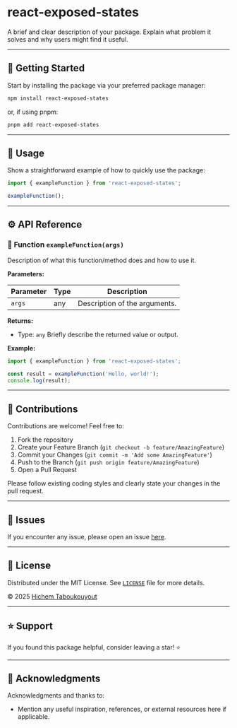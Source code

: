 # react-exposed-states

A brief and clear description of your package. Explain what problem it solves and why users might find it useful.

---

## 🚀 Getting Started

Start by installing the package via your preferred package manager:

```sh
npm install react-exposed-states
```

or, if using pnpm:

```sh
pnpm add react-exposed-states
```

---

## 📖 Usage

Show a straightforward example of how to quickly use the package:

```javascript
import { exampleFunction } from 'react-exposed-states';

exampleFunction();
```

---

## ⚙️ API Reference

### 🚩 **Function `exampleFunction(args)`**

Description of what this function/method does and how to use it.

**Parameters:**

| Parameter   | Type   | Description                        |
|-------------|--------|------------------------------------|
| `args`      | any    | Description of the arguments.      |

**Returns:**

- Type: `any`
Briefly describe the returned value or output.

**Example:**

```javascript
import { exampleFunction } from 'react-exposed-states';

const result = exampleFunction('Hello, world!');
console.log(result);
```

---

## 🤝 Contributions

Contributions are welcome! Feel free to:

1. Fork the repository
2. Create your Feature Branch (`git checkout -b feature/AmazingFeature`)
3. Commit your Changes (`git commit -m 'Add some AmazingFeature'`)
4. Push to the Branch (`git push origin feature/AmazingFeature`)
5. Open a Pull Request

Please follow existing coding styles and clearly state your changes in the pull request.

---

## 🐞 Issues

If you encounter any issue, please open an issue [here](https://github.com/HichemTab-tech/react-exposed-states/issues).

---

## 📄 License

Distributed under the MIT License. See [`LICENSE`](LICENSE) file for more details.

&copy; 2025 [Hichem Taboukouyout](mailto:hichem.taboukouyout@hichemtab-tech.me)

---

## ⭐️ Support

If you found this package helpful, consider leaving a star! ⭐️

---

## 📣 Acknowledgments

Acknowledgments and thanks to:

- Mention any useful inspiration, references, or external resources here if applicable.
